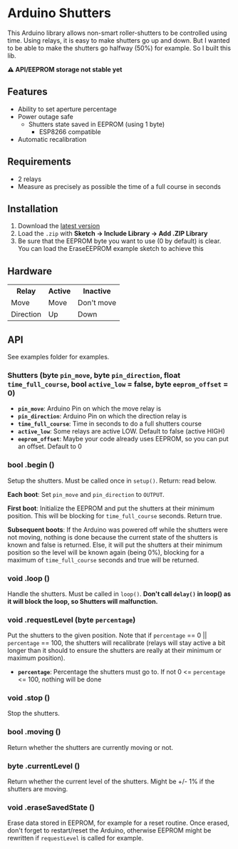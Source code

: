 # Arduino Shutters

This Arduino library allows non-smart roller-shutters to be controlled using time.
Using relays, it is easy to make shutters go up and down. But I wanted to be able
to make the shutters go halfway (50%) for example. So I built this lib.

**:warning: API/EEPROM storage not stable yet**

## Features

* Ability to set aperture percentage
* Power outage safe
  * Shutters state saved in EEPROM (using 1 byte)
    * ESP8266 compatible
* Automatic recalibration

## Requirements

* 2 relays
* Measure as precisely as possible the time of a full course in seconds

## Installation

1. Download the [latest version](https://github.com/marvinroger/arduino-shutters/archive/master.zip)
2. Load the `.zip` with **Sketch → Include Library → Add .ZIP Library**
3. Be sure that the EEPROM byte you want to use (0 by default) is clear.
You can load the EraseEEPROM example sketch to achieve this

## Hardware

<table>
  <tr>
    <th>Relay</th>
    <th>Active</th>
    <th>Inactive</th>
  </tr>
  <tr>
    <td>Move</td>
    <td>Move</td>
    <td>Don't move</td>
  </tr>
  <tr>
    <td>Direction</td>
    <td>Up</td>
    <td>Down</td>
  </tr>
</table>

## API

See examples folder for examples.

### Shutters (byte `pin_move`, byte `pin_direction`, float `time_full_course`, bool `active_low` = false, byte `eeprom_offset` = 0)

* **`pin_move`**: Arduino Pin on which the move relay is
* **`pin_direction`**: Arduino Pin on which the direction relay is
* **`time_full_course`**: Time in seconds to do a full shutters course
* **`active_low`**: Some relays are active LOW. Default to false (active HIGH)
* **`eeprom_offset`**: Maybe your code already uses EEPROM, so you can put an offset. Default to 0

### bool .begin ()

Setup the shutters. Must be called once in `setup()`.
Return: read below.

**Each boot**: Set `pin_move` and `pin_direction` to `OUTPUT`.

**First boot**: Initialize the EEPROM and put the shutters at their minimum position. This will be blocking for `time_full_course` seconds. Return true.

**Subsequent boots**: If the Arduino was powered off while the shutters were not moving, nothing is done because the current state of the shutters is known and false is returned. Else, it will put the shutters at their minimum position so the level will be known again (being 0%), blocking for a maximum of `time_full_course` seconds and true will be returned.

### void .loop ()

Handle the shutters. Must be called in `loop()`. **Don't call `delay()` in loop() as it will block the loop, so Shutters will malfunction.**

### void .requestLevel (byte `percentage`)

Put the shutters to the given position.
Note that if `percentage` == 0 || `percentage` == 100, the shutters will recalibrate (relays will stay active a bit longer than it should to ensure the shutters are really at their minimum or maximum position).

* **`percentage`**: Percentage the shutters must go to. If not 0 <= `percentage` <= 100, nothing will be done

### void .stop ()

Stop the shutters.

### bool .moving ()

Return whether the shutters are currently moving or not.

### byte .currentLevel ()

Return whether the current level of the shutters. Might be +/- 1% if the shutters are moving.

### void .eraseSavedState ()

Erase data stored in EEPROM, for example for a reset routine.
Once erased, don't forget to restart/reset the Arduino, otherwise EEPROM might
be rewritten if `requestLevel` is called for example.
